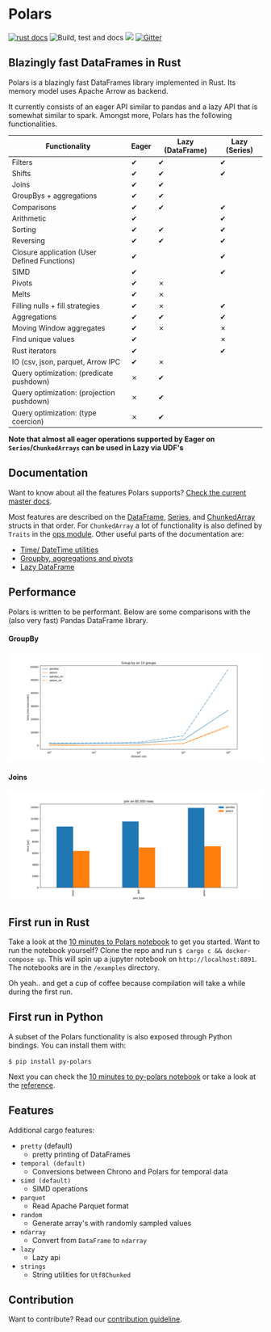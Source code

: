 # Polars
[![rust docs](https://docs.rs/polars/badge.svg)](https://docs.rs/polars/latest/polars/)
![Build, test and docs](https://github.com/ritchie46/polars/workflows/Build,%20test%20and%20docs/badge.svg)
[![](http://meritbadge.herokuapp.com/polars)](https://crates.io/crates/polars)
[![Gitter](https://badges.gitter.im/polars-rs/community.svg)](https://gitter.im/polars-rs/community?utm_source=badge&utm_medium=badge&utm_campaign=pr-badge)

## Blazingly fast  DataFrames in Rust

Polars is a blazingly fast DataFrames library implemented in Rust. Its memory model uses Apache Arrow as backend. 

It currently consists of an eager API similar to pandas and a lazy API that is somewhat similar to spark. 
Amongst more, Polars has the following functionalities.


| Functionality                                     | Eager | Lazy (DataFrame) | Lazy (Series) |
|---------------------------------------------------|-------|------------------|---------------|
| Filters                                           | ✔     | ✔                | ✔             |
| Shifts                                            | ✔     | ✔                | ✔             |
| Joins                                             | ✔     | ✔                |               |
| GroupBys + aggregations                           | ✔     | ✔                |               |
| Comparisons                                       | ✔     | ✔                | ✔             |
| Arithmetic                                        | ✔     |                  | ✔             |
| Sorting                                           | ✔     | ✔                | ✔             |
| Reversing                                         | ✔     | ✔                | ✔             |
| Closure application (User Defined Functions)      | ✔     |                  | ✔             |
| SIMD                                              | ✔     |                  | ✔             |
| Pivots                                            | ✔     | ✗                |               |
| Melts                                             | ✔     | ✗                |               |
| Filling nulls + fill strategies                   | ✔     | ✗                | ✔             |
| Aggregations                                      | ✔     | ✔                | ✔             |
| Moving Window aggregates                          | ✔     | ✗                | ✗             |
| Find unique values                                | ✔     |                  | ✗             |
| Rust iterators                                    | ✔     |                  | ✔             |
| IO (csv, json, parquet, Arrow IPC                 | ✔     | ✗                |               |
| Query optimization: (predicate pushdown)          | ✗     | ✔                |               |
| Query optimization: (projection pushdown)         | ✗     | ✔                |               |
| Query optimization: (type coercion)               | ✗     | ✔                |               |

**Note that almost all eager operations supported by Eager on `Series`/`ChunkedArrays` can be used in Lazy via UDF's**


## Documentation
Want to know about all the features Polars supports? [Check the current master docs](https://ritchie46.github.io/polars). 

Most features are described on the [DataFrame](https://ritchie46.github.io/polars/polars/frame/struct.DataFrame.html), 
[Series](https://ritchie46.github.io/polars/polars/series/enum.Series.html), and [ChunkedArray](https://ritchie46.github.io/polars/polars/chunked_array/struct.ChunkedArray.html)
structs in that order. For `ChunkedArray` a lot of functionality is also defined by `Traits` in the 
[ops module](https://ritchie46.github.io/polars/polars/chunked_array/ops/index.html).
Other useful parts of the documentation are:
* [Time/ DateTime utilities](https://ritchie46.github.io/polars/polars/doc/time/index.html)
* [Groupby, aggregations and pivots](https://ritchie46.github.io/polars/polars/frame/group_by/struct.GroupBy.html)
* [Lazy DataFrame](https://ritchie46.github.io/polars/polars/lazy/frame/struct.LazyFrame.html)


## Performance
Polars is written to be performant. Below are some comparisons with the (also very fast) Pandas DataFrame library.

#### GroupBy
![](pandas_cmp/img/groupby10_.png)

#### Joins
![](pandas_cmp/img/join_80_000.png)


## First run in Rust
Take a look at the [10 minutes to Polars notebook](examples/10_minutes_to_polars.ipynb) to get you started.
Want to run the notebook yourself? Clone the repo and run `$ cargo c && docker-compose up`. This will spin up a jupyter
notebook on `http://localhost:8891`. The notebooks are in the `/examples` directory.
 
Oh yeah.. and get a cup of coffee because compilation will take a while during the first run.

## First run in Python
A subset of the Polars functionality is also exposed through Python bindings. You can install them with:

`$ pip install py-polars`

Next you can check the [10 minutes to py-polars notebook](examples/10_minutes_to_pypolars.ipynb) or take a look 
at the [reference](https://py-polars.readthedocs.io/en/latest/).



## Features

Additional cargo features:

* `pretty` (default)
    - pretty printing of DataFrames
* `temporal (default)`
    - Conversions between Chrono and Polars for temporal data
* `simd (default)`
    - SIMD operations
* `parquet`
    - Read Apache Parquet format
* `random`
    - Generate array's with randomly sampled values
* `ndarray`
    - Convert from `DataFrame` to `ndarray`
* `lazy`
    - Lazy api
* `strings`
    - String utilities for `Utf8Chunked`

## Contribution
Want to contribute? Read our [contribution guideline](./CONTRIBUTING.md).
